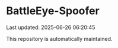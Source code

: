 # BattleEye-Spoofer

Last updated: 2025-06-26 06:20:45

This repository is automatically maintained.
